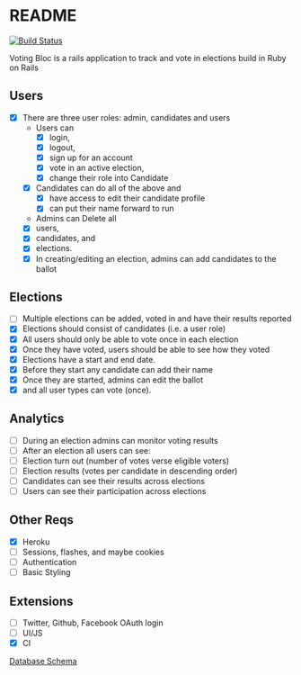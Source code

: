 # README

[![Build Status](https://semaphoreci.com/api/v1/iamchrissmith/voting-bloc/branches/master/badge.svg)](https://semaphoreci.com/iamchrissmith/voting-bloc)

Voting Bloc is a rails application to track and vote in elections build in Ruby on Rails

## Users
- [X] There are three user roles: admin, candidates and users
  - Users can
    - [X] login,
    - [X] logout,
    - [X] sign up for an account
    - [X] vote in an active election,
    - [X] change their role into Candidate
  - [X] Candidates can do all of the above and
     - [X] have access to edit their candidate profile
     - [X] can put their name forward to run
  - Admins can Delete all
   - [X] users,
   - [X] candidates, and
   - [X] elections.  
   - [X] In creating/editing an election, admins can add candidates to the ballot

## Elections
- [ ] Multiple elections can be added, voted in and have their results reported
- [X] Elections should consist of candidates (i.e. a user role)
- [X] All users should only be able to vote once in each election
- [X] Once they have voted, users should be able to see how they voted
- [X] Elections have a start and end date.  
- [X] Before they start any candidate can add their name
- [X] Once they are started, admins can edit the ballot
- [X] and all user types can vote (once).

## Analytics
- [ ] During an election admins can monitor voting results
- [ ] After an election all users can see:
 - [ ] Election turn out (number of votes verse eligible voters)
 - [ ] Election results (votes per candidate in descending order)
 - [ ] Candidates can see their results across elections
 - [ ] Users can see their participation across elections

## Other Reqs
- [X] Heroku
- [ ] Sessions, flashes, and maybe cookies
- [ ] Authentication
- [ ] Basic Styling

## Extensions
- [ ] Twitter, Github, Facebook OAuth login
- [ ] UI/JS
- [X] CI

[Database Schema](http://ondras.zarovi.cz/sql/demo/?keyword=chris-mini-project)
